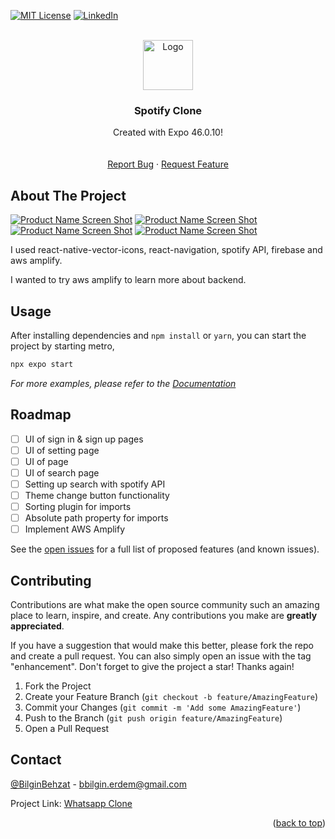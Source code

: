 <a name="readme-top"></a>

[![MIT License][license-shield]][license-url]
[![LinkedIn][linkedin-shield]][linkedin-url]

<!-- PROJECT LOGO -->
<br />
<div align="center">
  <a href="https://spotify.com">
    <img src="./telegramclone/src/assets/images/spotify_logo.png" alt="Logo" width="80">
  </a>

  <h3 align="center">Spotify Clone</h3>

  <p align="center">
    Created with Expo 46.0.10!
    <br />
    <br />
    <br />
    <a href="https://github.com/patika-218-akbank-reactnative-bootcamp/assignment-3-kihlaj/issues">Report Bug</a>
    ·
    <a href="https://github.com/patika-218-akbank-reactnative-bootcamp/assignment-3-kihlaj/issues">Request Feature</a>
  </p>
</div>

<!-- ABOUT THE PROJECT -->

## About The Project

[![Product Name Screen Shot][product-screenshot3]](https://example.com)
[![Product Name Screen Shot][product-screenshot4]](https://example.com)
[![Product Name Screen Shot][product-screenshot1]](https://example.com)
[![Product Name Screen Shot][product-screenshot2]](https://example.com)

I used react-native-vector-icons, react-navigation, spotify API, firebase and aws amplify.

I wanted to try aws amplify to learn more about backend.

## Usage

After installing dependencies and `npm install` or `yarn`, you can start the project by starting metro,

```bash
npx expo start
```

_For more examples, please refer to the [Documentation](https://reactnative.dev/docs/environment-setup)_

<!-- ROADMAP -->

## Roadmap

-   [ ] UI of sign in & sign up pages
-   [ ] UI of setting page
-   [ ] UI of page
-   [ ] UI of search page
-   [ ] Setting up search with spotify API
-   [ ] Theme change button functionality
-   [ ] Sorting plugin for imports
-   [ ] Absolute path property for imports
-   [ ] Implement AWS Amplify

See the [open issues](https://github.com/othneildrew/Best-README-Template/issues) for a full list of proposed features (and known issues).

<!-- CONTRIBUTING -->

## Contributing

Contributions are what make the open source community such an amazing place to learn, inspire, and create. Any contributions you make are **greatly appreciated**.

If you have a suggestion that would make this better, please fork the repo and create a pull request. You can also simply open an issue with the tag "enhancement".
Don't forget to give the project a star! Thanks again!

1. Fork the Project
2. Create your Feature Branch (`git checkout -b feature/AmazingFeature`)
3. Commit your Changes (`git commit -m 'Add some AmazingFeature'`)
4. Push to the Branch (`git push origin feature/AmazingFeature`)
5. Open a Pull Request

<!-- CONTACT -->

## Contact

[@BilginBehzat](https://twitter.com/BilginBehzat) - bbilgin.erdem@gmail.com

Project Link: [Whatsapp Clone](https://github.com/patika-218-akbank-reactnative-bootcamp/assignment-3-kihlaj)

<p align="right">(<a href="#readme-top">back to top</a>)</p>

[contributors-shield]: https://img.shields.io/github/contributors/othneildrew/Best-README-Template.svg?style=for-the-badge
[contributors-url]: https://github.com/othneildrew/Best-README-Template/graphs/contributors
[forks-shield]: https://img.shields.io/github/forks/othneildrew/Best-README-Template.svg?style=for-the-badge
[forks-url]: https://github.com/othneildrew/Best-README-Template/network/members
[stars-shield]: https://img.shields.io/github/stars/othneildrew/Best-README-Template.svg?style=for-the-badge
[stars-url]: https://github.com/othneildrew/Best-README-Template/stargazers
[issues-shield]: https://img.shields.io/github/issues/othneildrew/Best-README-Template.svg?style=for-the-badge
[issues-url]: https://github.com/othneildrew/Best-README-Template/issues
[license-shield]: https://img.shields.io/github/license/othneildrew/Best-README-Template.svg?style=for-the-badge
[license-url]: https://github.com/othneildrew/Best-README-Template/blob/master/LICENSE.txt
[linkedin-shield]: https://img.shields.io/badge/-LinkedIn-black.svg?style=for-the-badge&logo=linkedin&colorB=555
[linkedin-url]: https://www.linkedin.com/in/bbilginerdem/
[product-screenshot1]: ./telegramclone/src/assets/images/ss-1.png
[product-screenshot2]: ./telegramclone/src/assets/images/ss-2.png
[product-screenshot3]: ./telegramclone/src/assets/images/ss-3.png
[product-screenshot4]: ./telegramclone/src/assets/images/ss-4.png

